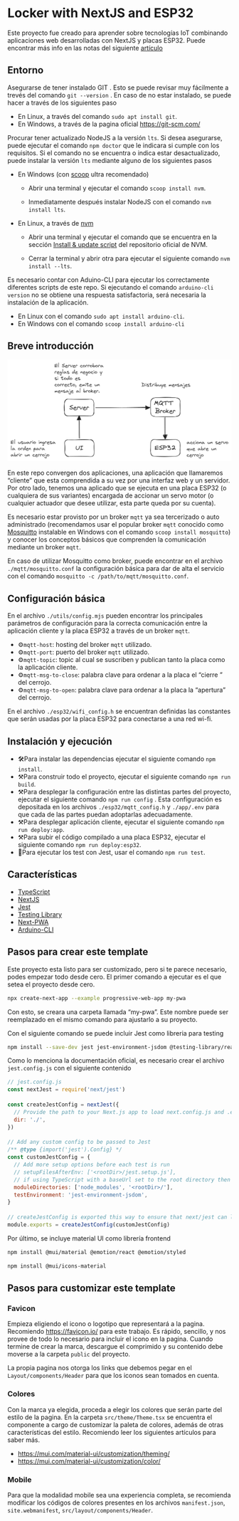 # Locker with NextJS and ESP32

Este proyecto fue creado para aprender sobre tecnologías IoT combinando aplicaciones web desarrolladas con NextJS y placas ESP32. Puede encontrar más info en las notas del siguiente [artículo](https://medium.com/@joackob/sistematizando-desarrollo-construcción-despliegue-con-arduino-cli-y-nodejs-ca7e2a385931)

## Entorno

Asegurarse de tener instalado GIT . Esto se puede revisar muy fácilmente a trevés del comando `git --version` . En caso de no estar instalado, se puede hacer a través de los siguientes paso

- En Linux, a través del comando `sudo apt install git`.
- En Windows, a través de la pagina oficial https://git-scm.com/

Procurar tener actualizado NodeJS a la versión `lts`. Si desea asegurarse, puede ejecutar el comando `npm doctor` que le indicara si cumple con los requisitos. Si el comando no se encuentra o indica estar desactualizado, puede instalar la versión `lts` mediante alguno de los siguientes pasos

- En Windows (con [scoop](https://scoop.sh/) ultra recomendado)
  - Abrir una terminal y ejecutar el comando `scoop install nvm`.

  - Inmediatamente después instalar NodeJS con el comando `nvm install lts`.

- En Linux, a través de [nvm](https://github.com/nvm-sh/nvm)

  - Abrir una terminal y ejecutar el comando que se encuentra en la sección [Install & update script](https://github.com/nvm-sh/nvm#install--update-script) del repositorio oficial de NVM.

  - Cerrar la terminal y abrir otra para ejecutar el siguiente comando `nvm install --lts`.

Es necesario contar con Aduino-CLI para ejecutar los correctamente diferentes scripts de este repo. Si ejecutando el comando `arduino-cli version` no se obtiene una respuesta satisfactoria, será necesaria la instalación de la aplicación.

- En Linux con el comando `sudo apt install arduino-cli`.
- En Windows con el comando `scoop install arduino-cli`

## Breve introducción

![diagrama-client-server-mqtt-esp](./assets/diagrama-client-server-mqtt-esp.png)

En este repo convergen dos aplicaciones, una aplicación que llamaremos “cliente” que esta comprendida a su vez por una interfaz web y un servidor. Por otro lado, tenemos una aplicado que se ejecuta en una placa ESP32 (o cualquiera de sus variantes) encargada de accionar un servo motor (o cualquier actuador que desee utilizar, esta parte queda por su cuenta).

Es necesario estar provisto por un broker `mqtt` ya sea tercerizado o auto administrado (recomendamos usar el popular broker `mqtt` conocido como [Mosquitto](https://mosquitto.org/download/) instalable en Windows con el comando `scoop install mosquitto`) y conocer los conceptos básicos que comprenden la comunicación mediante un broker `mqtt`.

En caso de utilizar Mosquitto como broker, puede encontrar en el archivo `./mqtt/mosquitto.conf` la configuración básica para dar de alta el servicio con el comando `mosquitto -c /path/to/mqtt/mosquitto.conf`.

## Configuración básica

En el archivo `./utils/config.mjs` pueden encontrar los principales parámetros de configuración para la correcta comunicación entre la aplicación cliente y la placa ESP32 a través de un broker `mqtt`.

- ⚙️`mqtt-host`: hosting del broker `mqtt` utilizado.
- ⚙️`mqtt-port`: puerto del broker `mqtt` utilizado.
- ⚙️`mqtt-topic`: topic al cual se suscriben y publican tanto la placa como la aplicación cliente.
- ⚙️`mqtt-msg-to-close`: palabra clave para ordenar a la placa el “cierre ” del cerrojo.
- ⚙️`mqtt-msg-to-open`: palabra clave para ordenar a la placa la “apertura” del cerrojo.

En el archivo `./esp32/wifi_config.h` se encuentran definidas las constantes que serán usadas por la placa ESP32 para conectarse a una red wi-fi.

## Instalación y ejecución

- 🛠Para instalar las dependencias ejecutar el siguiente comando `npm install`.
- ⚒Para construir todo el proyecto, ejecutar el siguiente comando `npm run build`.
- ⚒Para desplegar la configuración entre las distintas partes del proyecto, ejecutar el siguiente comando `npm run config` . Esta configuración es depositada en los archivos `./esp32/mqtt_config.h` y `./app/.env` para que cada de las partes puedan adoptarlas adecuadamente.
- ⚒Para desplegar aplicación cliente, ejecutar el siguiente comando `npm run deploy:app`.
- ⚒Para subir el código compilado a una placa ESP32, ejecutar el siguiente comando `npm run deploy:esp32`.
- 🧪Para ejecutar los test con Jest, usar el comando `npm run test`.

## Características

- [TypeScript](https://www.typescriptlang.org/)
- [NextJS](https://nextjs.org/)
- [Jest](https://jestjs.io/)
- [Testing Library](https://testing-library.com/)
- [Next-PWA](https://www.npmjs.com/package/next-pwa)
- [Arduino-CLI](https://arduino.github.io/arduino-cli/0.35/)

## Pasos para crear este template

Este proyecto esta listo para ser customizado, pero si te parece necesario, podes empezar todo desde cero. El primer comando a ejecutar es el que setea el proyecto desde cero.

```bash
npx create-next-app --example progressive-web-app my-pwa
```

Con esto, se creara una carpeta llamada “my-pwa”. Este nombre puede ser reemplazado en el mismo comando para ajustarlo a su proyecto.

Con el siguiente comando se puede incluir Jest como libreria para testing

```bash
npm install --save-dev jest jest-environment-jsdom @testing-library/react @testing-library/jest-dom
```

Como lo menciona la documentación oficial, es necesario crear el archivo `jest.config.js` con el siguiente contenido

```jsx
// jest.config.js
const nextJest = require('next/jest')

const createJestConfig = nextJest({
  // Provide the path to your Next.js app to load next.config.js and .env files in your test environment
  dir: './',
})

// Add any custom config to be passed to Jest
/** @type {import('jest').Config} */
const customJestConfig = {
  // Add more setup options before each test is run
  // setupFilesAfterEnv: ['<rootDir>/jest.setup.js'],
  // if using TypeScript with a baseUrl set to the root directory then you need the below for alias' to work
  moduleDirectories: ['node_modules', '<rootDir>/'],
  testEnvironment: 'jest-environment-jsdom',
}

// createJestConfig is exported this way to ensure that next/jest can load the Next.js config which is async
module.exports = createJestConfig(customJestConfig)
```

Por último, se incluye material UI como librería frontend

```bash
npm install @mui/material @emotion/react @emotion/styled 
```

```bash
npm install @mui/icons-material
```

## Pasos para customizar este template

### Favicon

Empieza eligiendo el icono o logotipo que representará a la pagina. Recomiendo https://favicon.io/ para este trabajo. Es rápido, sencillo, y nos provee de todo lo necesario para incluir el icono en la pagina. Cuando termine de crear la marca, descargue el comprimido y su contenido debe moverse a la carpeta `public` del proyecto. 

La propia pagina nos otorga los links que debemos pegar en el `Layout/components/Header` para que los iconos sean tomados en cuenta.

### Colores

Con la marca ya elegida, proceda a elegir los colores que serán parte del estilo de la pagina. En la carpeta `src/theme/Theme.tsx` se encuentra el componente a cargo de customizar la paleta de colores, además de otras características del estilo. Recomiendo leer los siguientes artículos para saber más.

- https://mui.com/material-ui/customization/theming/
- https://mui.com/material-ui/customization/color/

### Mobile

Para que la modalidad mobile sea una experiencia completa, se recomienda modificar los códigos de colores presentes en los archivos `manifest.json`, `site.webmanifest`, `src/layout/components/Header`.
